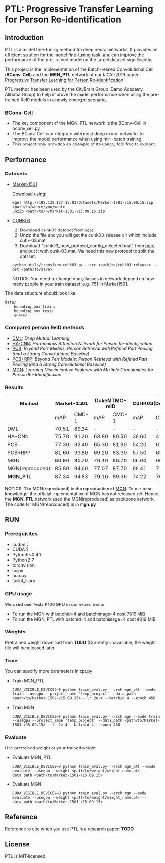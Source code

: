 # PTL: Progressive Transfer Learning for Person Re-identification
## Introduction

PTL is a model fine-tuning method for deep neural networks. 
It provides an efficient solution for the model fine-tuning task, and can improve the performance of the pre-trained model on the target dataset significantly.

This project is the implementation of the Batch-related Convolutional Cell (**BConv-Cell**) and the **MGN_PTL** network of our IJCAI-2019 paper - [Progressive Transfer Learning for Person Re-identification](TODO).

PTL method has been used by the CityBrain Group (Damo Academy, Alibaba Group) to help improve the model performance when using the pre-trained ReID models in a newly emerged scenario.

### BConv-Cell

* The key component of the MGN_PTL network is the BConv-Cell in bconv_cell.py
* The BConv-Cell can integrate with most deep neural networks to improve the model performance when using mini-batch training.
* This project only provides an example of its usage, feel free to explore.


## Performance

### Datasets
* [Market-1501](http://www.liangzheng.com.cn/Project/project_reid.html)
  
    Download using: 
        
      wget http://188.138.127.15:81/Datasets/Market-1501-v15.09.15.zip <path/to/where/you/want>
      unzip <path/to/>/Market-1501-v15.09.15.zip
  
* [CUHK03](http://www.ee.cuhk.edu.hk/~xgwang/CUHK_identification.html)

  1. Download cuhk03 dataset from [here](http://www.ee.cuhk.edu.hk/~xgwang/CUHK_identification.html)
  2. Unzip the file and you will get the cuhk03_release dir which include cuhk-03.mat
  3. Download "cuhk03_new_protocol_config_detected.mat" from [here](https://github.com/zhunzhong07/person-re-ranking/tree/master/evaluation/data/CUHK03) and put it with cuhk-03.mat. We need this new protocol to split the dataset.
  ```
  python utils/transform_cuhk03.py --src <path/to/cuhk03_release> --dst <path/to/save>
  ```
  NOTICE: You need to change num_classes in network depend on how many people in your train dataset! e.g. 751 in Market1501.

The data structure should look like:
    
  ```
  data/
      bounding_box_train/
      bounding_box_test/
      query/
  ```
        
### Compared person ReID methods

+ [DML](http://openaccess.thecvf.com/content_cvpr_2018/papers/Zhang_Deep_Mutual_Learning_CVPR_2018_paper.pdf): *Deep Mutual Learning*
+ [HA-CNN](http://openaccess.thecvf.com/content_cvpr_2018/papers/Li_Harmonious_Attention_Network_CVPR_2018_paper.pdf): *Harmonious Attention Network for Person Re-identification*
+ [PCB](http://openaccess.thecvf.com/content_ECCV_2018/papers/Yifan_Sun_Beyond_Part_Models_ECCV_2018_paper.pdf): *Beyond Part Models: Person Retrieval with Refined Part Pooling (and a Strong Convolutional Baseline)*
+ [PCB+RPP](http://openaccess.thecvf.com/content_ECCV_2018/papers/Yifan_Sun_Beyond_Part_Models_ECCV_2018_paper.pdf): *Beyond Part Models: Person Retrieval with Refined Part Pooling (and a Strong Convolutional Baseline)*
+ [MGN](https://arxiv.org/pdf/1804.01438.pdf): *Learning Discriminative Features with Multiple Granularities for Person Re-Identification*

### Results

<table>
  <tr>
    <th>Method</th>
    <th colspan="2">Market-1501</th>
    <th colspan="2">DukeMTMC-reID</th>
    <th colspan="2">CUHK03(Detected)</th>
    <th colspan="2">CUHK03(Labelled)</th>
  </tr>
  <tr>
    <td></td>
    <td>mAP</td>
    <td>CMC-1</td>
    <td>mAP</td>
    <td>CMC-1</td>
    <td>mAP</td>
    <td>CMC-1</td>
    <td>mAP</td>
    <td>CMC-1</td>
  </tr>
  <tr>
    <td>DML</td>
    <td>70.51</td>
    <td>89.34</td>
    <td>-</td>
    <td>-</td>
    <td>-</td>
    <td>-</td>
    <td>-</td>
    <td>-</td>
  </tr>
  <tr>
    <td>HA-CNN</td>
    <td>75.70</td>
    <td>91.20</td>
    <td>63.80</td>
    <td>80.50</td>
    <td>38.60</td>
    <td>41.70</td>
    <td>41.00</td>
    <td>44.40</td>
  </tr>
  <tr>
    <td>PCB</td>
    <td>77.30</td>
    <td>92.40</td>
    <td>65.30</td>
    <td>81.90</td>
    <td>54.20</td>
    <td>61.30</td>
    <td>-</td>
    <td>-</td>
  </tr>
  <tr>
    <td>PCB+RPP</td>
    <td>81.60</td>
    <td>93.80</td>
    <td>69.20</td>
    <td>83.30</td>
    <td>57.50</td>
    <td>63.70</td>
    <td>-</td>
    <td>-</td>
  </tr>
  <tr>
    <td>MGN</td>
    <td>86.90</td>
    <td>95.70</td>
    <td>78.40</td>
    <td>88.70</td>
    <td>66.00</td>
    <td>66.80</td>
    <td>67.40</td>
    <td>68.00</td>
  </tr>
  <tr>
    <td>MGN(reproduced)</td>
    <td>85.80</td>
    <td>94.60</td>
    <td>77.07</td>
    <td>87.70</td>
    <td>69.41</td>
    <td>71.64</td>
    <td>72.96</td>
    <td>74.07</td>
  </tr>
  <tr>
    <td><b>MGN_PTL</b></td>
    <td>87.34</td>
    <td>94.83</td>
    <td>79.16</td>
    <td>89.36</td>
    <td>74.22</td>
    <td>76.14</td>
    <td>77.31</td>
    <td>79.79</td>
  </tr>
</table>



NOTICE: The MGN(reproduced) is the reproduction of [MGN](https://arxiv.org/pdf/1804.01438.pdf). To our best knowledge, the official implementation of MGN has not released yet. Hence, the **MGN_PTL**
network used the MGN(reproduced) as backbone network. The code for MGN(reproduced) is in **mgn.py** 

## RUN
### Prerequisites

+ cudnn 7
+ CUDA 9
+ Pytorch v0.4.1
+ Python 2.7
+ torchvision
+ scipy
+ numpy
+ scikit_learn

### GPU usage

We used one Tesla P100 GPU in our experiments
* To run the MGN with batchid=4 and batchimage=4 cost 7819 MiB
* To run the MGN_PTL with batchid=4 and batchimage=4 cost 8819 MiB

### Weights
Pretrained weight download from **TODO** (Currently unavailable, the weight file will be released later)

### Train
You can specify more parameters in opt.py

* Train MGN_PTL
  ```
  CUDA_VISIBLE_DEVICES=0 python train_eval.py --arch mgn_ptl --mode train --usegpu --project_name 'temp_project' --data_path <path/to/Market-1501-v15.09.15> --lr 2e-4 --batchid 4 --epoch 450
  ```
* Train MGN
  ```
  CUDA_VISIBLE_DEVICES=0 python train_eval.py --arch mgn --mode train --usegpu --project_name 'temp_project' --data_path <path/to/Market-1501-v15.09.15> --lr 2e-4 --batchid 4 --epoch 450
  ```

### Evaluate
Use pretrained weight or your trained weight

* Evaluate MGN_PTL
  ```
  CUDA_VISIBLE_DEVICES=0 python train_eval.py --arch mgn_ptl --mode evaluate --usegpu --weight <path/to/weight/weight_name.pt> --data_path <path/to/Market-1501-v15.09.15>
   ```
* Evaluate MGN
  ```
  CUDA_VISIBLE_DEVICES=0 python train_eval.py --arch mgn --mode evaluate --usegpu --weight <path/to/weight/weight_name.pt> --data_path <path/to/Market-1501-v15.09.15>
   ```
   
## Reference

Reference to cite when you use PTL in a research paper:
**TODO**

## License
PTL is MIT-licensed.
